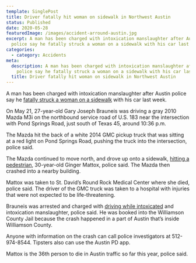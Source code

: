 ```yaml
---
template: SinglePost
title: Driver fatally hit woman on sidewalk in Northwest Austin
status: Published
date: 2020-05-28
featuredImage: /images/accident-arround-austin.jpg
excerpt: A man has been charged with intoxication manslaughter after Austin
  police say he fatally struck a woman on a sidewalk with his car last week.
categories:
  - category: Accidents
meta:
  description: A man has been charged with intoxication manslaughter after Austin
    police say he fatally struck a woman on a sidewalk with his car last week.
  title: Driver fatally hit woman on sidewalk in Northwest Austin
---
```

<!--StartFragment-->

A man has been charged with intoxication manslaughter after Austin police say he [fatally struck a woman on a sidewalk](https://www.austinaccidentlawyer.com/practice-areas/wrongful-death-attorney/) with his car last week.

On May 21, 27-year-old Gary Joseph Brauneis was driving a gray 2010 Mazda M3i on the northbound service road of U.S. 183 near the intersection with Pond Springs Road, just south of Texas 45, around 10:36 p.m.

The Mazda hit the back of a white 2014 GMC pickup truck that was sitting at a red light on Pond Springs Road, pushing the truck into the intersection, police said.

The Mazda continued to move north, and drove up onto a sidewalk, [hitting a pedestrian](https://www.austinaccidentlawyer.com/practice-areas/pedestrian-accident-lawyers/), 30-year-old Ginger Mattox, police said. The Mazda then crashed into a nearby building.

Mattox was taken to St. David’s Round Rock Medical Center where she died, police said. The driver of the GMC truck was taken to a hospital with injuries that were not expected to be life-threatening.

Brauneis was arrested and charged with [driving while intoxicated](https://www.austinaccidentlawyer.com/practice-areas/drunk-driving-accident-lawyer/) and intoxication manslaughter, police said. He was booked into the Williamson County Jail because the crash happened in a part of Austin that’s inside Williamson County.

Anyone with information on the crash can call police investigators at 512-974-8544. Tipsters also can use the Austin PD app.

Mattox is the 36th person to die in Austin traffic so far this year, police said.

<!--EndFragment-->